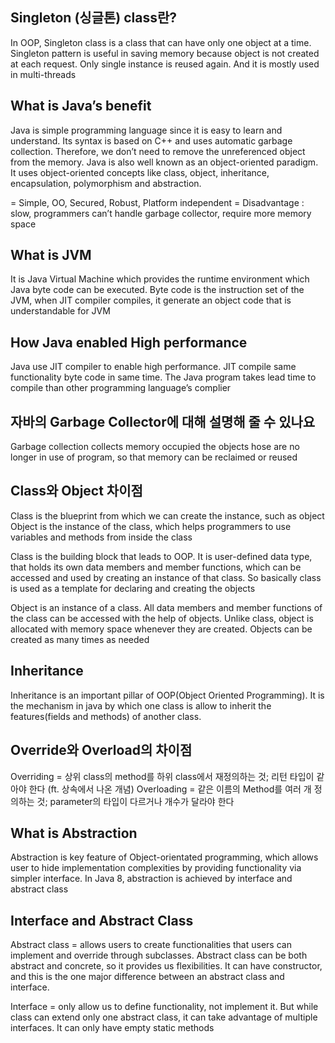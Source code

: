 ## Singleton (싱글톤) class란?

In OOP, Singleton class is a class that can have only one object at a time. 
Singleton pattern is useful in saving memory because object is not created at each request. Only single instance is reused again. And it is mostly used in multi-threads


## What is Java’s benefit

Java is simple programming language since it is easy to learn and understand. Its syntax is based on C++ and uses automatic garbage collection. Therefore, we don’t need to remove the unreferenced object from the memory. 
Java is also well known as an object-oriented paradigm. It uses object-oriented concepts like class, object, inheritance, encapsulation, polymorphism and abstraction.

= Simple, OO, Secured, Robust, Platform independent
= Disadvantage : slow, programmers can’t handle garbage collector, require more memory space

## What is JVM

It is Java Virtual Machine which provides the runtime environment which Java byte code can be executed. Byte code is the instruction set of the JVM, when JIT compiler compiles, it generate an object code that is understandable for JVM

## How Java enabled High performance

Java use JIT compiler to enable high performance. JIT compile same functionality byte code in same time. The Java program takes lead time to compile than other programming language’s complier 

## 자바의 Garbage Collector에 대해 설명해 줄 수 있나요

Garbage collection collects memory occupied the objects hose are no longer in use of program, so that memory can be reclaimed or reused

## Class와 Object 차이점

Class is the blueprint from which we can create the instance, such as object
Object is the instance of the class, which helps programmers to use variables and methods from inside the class

Class is the building block that leads to OOP. It is user-defined data type, that holds its own data members and member functions, which can be accessed and used by creating an instance of that class. So basically class is used as a template for declaring and creating the objects

Object is an instance of a class. All data members and member functions of the class can be accessed with the help of objects. Unlike class, object is allocated with memory space whenever they are created. Objects can be created as many times as needed

## Inheritance

Inheritance is an important pillar of OOP(Object Oriented Programming). It is the mechanism in java by which one class is allow to inherit the features(fields and methods) of another class. 

## Override와 Overload의 차이점

Overriding = 상위 class의 method를 하위 class에서 재정의하는 것; 리턴 타입이 같아야 한다 (ft. 상속에서 나온 개념)
Overloading = 같은 이름의 Method를 여러 개 정의하는 것; parameter의 타입이 다르거나 개수가 달라야 한다

## What is Abstraction

Abstraction is key feature of Object-orientated programming, which allows user to hide implementation complexities by providing functionality via simpler interface. In Java 8, abstraction is achieved by interface and abstract class

## Interface and Abstract Class

Abstract class = allows users to create functionalities that users can implement and override through subclasses.  Abstract class can be both abstract and concrete, so it provides us flexibilities. It can have constructor, and this is the one major difference between an abstract class and interface.

Interface = only allow us to define functionality, not implement it. But while class can extend only one abstract class, it can take advantage of multiple interfaces. It can only have empty static methods
